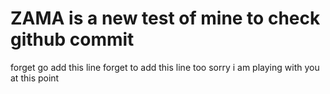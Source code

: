 # ZAMA is a new test of mine to check github commit
forget go add this line 
forget to add this line too
sorry i am playing with you at this point
